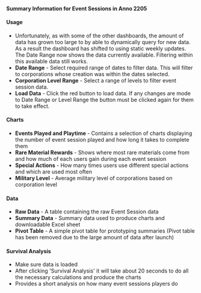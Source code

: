 #### __Summary Information for Event Sessions in Anno 2205__


#### Usage
* Unfortunately, as with some of the other dashboards, the amount of data has grown too large to by able to dynamically query for new data. As a result the dashboard has shifted to using static weekly updates. The Date Range now shows the data currently available. Filtering within this available data still works.
* __Date Range__ - Select required range of dates to filter data. This will filter to corporations whose creation was within the dates selected.
* __Corporation Level Range__ - Select a range of levels to filter event session data.
* __Load Data__ - Click the red button to load data. If any changes are mode to Date Range or Level Range the button must be clicked again for them to take effect.

#### Charts
* __Events Played and Playtime__ - Contains a selection of charts displaying the number of event session played and how long it takes to complete them
* __Rare Material Rewards__ - Shows where most rare materials come from and how much of each users gain during each event session
* __Special Actions__ - How many times users use different special actions and which are used most often
* __Military Level__ - Average military level of corporations based on corporation level

#### Data
* __Raw Data__ - A table containing the raw Event Session data
* __Summary Data__ - Summary data used to produce charts and downloadable Excel sheet
* __Pivot Table__ - A simple pivot table for prototyping summaries (Pivot table has been removed due to the large amount of data after launch)

#### Survival Analysis
* Make sure data is loaded
* After clicking 'Survival Analysis' it will take about 20 seconds to do all the necessary calculations and produce the charts
* Provides a short analysis on how many event sessions players do

